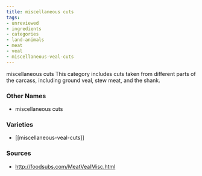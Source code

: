 ```yaml
---
title: miscellaneous cuts
tags:
- unreviewed
- ingredients
- categories
- land-animals
- meat
- veal
- miscellaneous-veal-cuts
---
```

miscellaneous cuts This category includes cuts taken from different parts of the carcass, including ground veal, stew meat, and the shank.

### Other Names

* miscellaneous cuts

### Varieties

* [[miscellaneous-veal-cuts]]

### Sources
* http://foodsubs.com/MeatVealMisc.html
